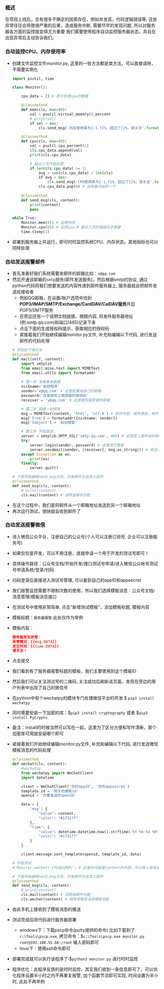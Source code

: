 ### 概述

在项目上线后，总有很多不确定的因素存在，例如并发高，代码逻辑错误等, 这些异常往往会导致很严重的后果，造成服务中断, 需要尽早的发现问题, 所以对服务器各方面的监控就变得尤为重要
我们需要使用程序自动监控服务器状态，并且在出现异常后主动告诉我们。

### 自动监控CPU、内存使用率

- 创建文件监控文件monitor.py, 这里的一些方法都是类方法，可以直接调用，不需要实例化
    ```python
    import psutil, time

    class Monitor():

        cpu_data = [] # 用于存放cpu的数据

        @classmethod
        def mem(cls, max=90):
            val = psutil.virtual_memory().percent
            # print(val)
            if val > max:
                cls.send_msg('内存使用率为{:1.f}%，超过了{}%，请关注'.format(val, max))

        @classmethod
        def cpu(cls, max=90):
            val = psutil.cpu_percent(1)
            cls.cpu_data.append(val)
            print(cls.cpu_data)

            # 超过三次开始处理
            if len(cls.cpu_data) >= 3:
                avg = sum(cls.cpu_data) / len(cls)
                if avg > max:
                    cls.send_msg('CPU使用率为{:1.f}%，超过了{}%，请关注'.format(val, max))
                cls.cpu_data.pop(0) # 去除最开始的一个
        
        @classmethod
        def send_msg(cls, content):
            print(content)
            pass

    while True:
        Monitor.mem(85) # 监控内存
        Monitor.cpu(85) # 监控cpu # 最近三次的值超过才报警
        time.sleep(3)

    ```

- 部署到服务器上并运行，即可时时监控系统CPU、内存状态，其他指标也可以同样处理

### 自动发送报警邮件

- 首先准备好我们系统需要发邮件的邮箱比如：`x@qq.com`
- 然后开通该邮箱的`smtp`服务(邮件发送服务)，然后根据smtp的协议, 通过python代码将我们想要发送的内容传递到邮件服务器上, 服务器就会把邮件发送给接收者
    * 例如QQ邮箱，在设置/账户选项中找到**POP3/IMAP/SMTP/Exchange/CardDAV/CalDAV服务**开启POP3/SMTP服务
    * 在旁边还有一个说明文档链接，根据内容, 将发件服务器地址(例:smtp.qq.com)和端口(465)记录下来
    * 点击下面的生成授权码提示，获取相应的授权码
    * 紧接着我们开始继续编辑monitor.py文件, 补充和编辑以下代码, 进行发送邮件的代码处理
    ```python
    # 添加如下类方法
    @classmethod
    def mail(self, content):
        import smtplib
        from email.mine.text import MIMEText
        from email.utils import formataddr
        
        # 第一步 准备基本数据
        nickname='监控程序'
        sender='x@qq.com' # 这里配置成自己的邮箱
        password='这里填写上面获取的授权码'
        receiver = 'y@qq.com' # 这里填写接受者的邮箱

        # 第二步 构建一封邮件
        msg = MIMEText(content, 'html', 'utf-8') # 邮件内容，邮件类型，邮件编码
        msg['From'] = formataddr([nickname, sender])
        msg['Subject'] = '自动报警'

        # 第三步 开始发送
        server = smtplib.SMTP_SSL('smtp.qq.com', 465) # 这里是上面所说的邮件服务器和端口
        try:
            server.login(sender, password) # 这里进行登录
            server.sendmail(sender, [receiver], msg.as_string()) # 发送人，接受者，将内容转为字符串
        except Exception as ex:
            print(ex)
        finally:
            server.quit()

    # 下面开始编辑send_msg方法，将发邮件方法加入其中
    @classmethod
    def send_msg(cls, content):
        # print(content)
        cls.mail(content) # 调用发邮件功能
    ```
- 在这个过程中，我们是将邮件从一个邮箱地址发送到另一个邮箱地址
- 再次运行测试，很快就会收到邮件了

### 自动发送报警微信

- 进入微信公众平台，注册自己的公众号(个人可以注册订阅号, 企业可以注册服务号)
- 如果仅仅是开发，可以不用注册，直接申请一个用于开发的测试号即可！
- 具体操作路径：公众号文档/开始开发/接口测试号申请/进入微信公众帐号测试号申请系统/登录/扫码
- 扫码登录后直接进入测试号管理, 可以看到自己的appID和appsecret
- 我们报警监控需要不限制次数的使用，所以我们选择模板消息：公众号文档/消息管理/模板消息接口
- 在测试号中使用非常简单, 点击"新增测试模板"，添加模板标题, 模板内容
- 模板标题：`服务器报警` 此处仅作为举例
- 模板内容：
    ```conf
    服务器发生异常：
    异常情况：{{msg.DATA}}
    发生时间：{{time.DATA}}
    请关注！
    ```
- 点击提交
- 我们看到有了服务器报警标题的模板，我们主要使用到这个模板ID
- 然后我们可以关注测试号的二维码, 关注成功后刷新该页面，发现在旁边的用户列表中出现了自己的微信号
- 在python中有个wechatpy的模块专门处理微信平台的开发 $ `pip3 install wechatpy`
- 同时需要安装一下加密的库：$`pip3 install cryptography` 或者 $`pip3 install PyCrypto` 
- 备注：install的时候当然可以写在一起，这里为了区分方便和写作清晰，那个加密库可用就安装哪个即可
- 紧接着我们开始继续编辑monitor.py文件, 补充和编辑以下代码, 进行发送微信模板消息的代码处理
    ```python
    @classmethod
    def wechat(cls, content):
        #wechatpy
        from wechatpy import WeChatClient
        import datetime

        client = WeChatClient('你的appID', '你的appsecret')
        template_id = '刚才的模板id'
        openid = '你要发送的openID'

        data = {
            'msg': {
                "value": content,
                "color": "#173177"
            },
            "time": {
                "value": datetime.datetime.now().strftime('%Y-%m-%d %H:%M:%S'),
                "color": "#173177"
            }
        }

        client.message.sent_template(openid, template_id, data)

    # 开始测试
    # Monitor.wechat('CPU超过90%') # 这里的内容是content的内容，可以按上面发送邮件的方式处理, 此处做举例

    # 下面开始编辑send_msg方法，将发邮件方法加入其中
    @classmethod
    def send_msg(cls, content):
        # print(content)
        cls.mail(content) # 调用发邮件功能
        cls.wechat(content) # 调用发微信消息模板功能

    ```

- 由此手机上接收到了模板消息的推送

- 测试完成后将代码进行服务器部署
    * windows下：下载pscp命令(putty提供的命令) 比如下载到了`c:\Tools\pscp.exe`, 拷贝命令：$`c:\Tools\pscp.exe monitor.py root@192.168.55.66:/root` 输入密码即可
    * linux下：使用ssh命令即可

- 部署完成就可以执行该程序了:$`python3 monitor.py` 进行时时监控

- 程序优化：此程序反馈的是时时监控，其实我们收到一条信息即可了，可以优化程序设置半小时之内不再重复报警, 加个函数节流即可实现, 时间设置为半小时, 此处不再举例
